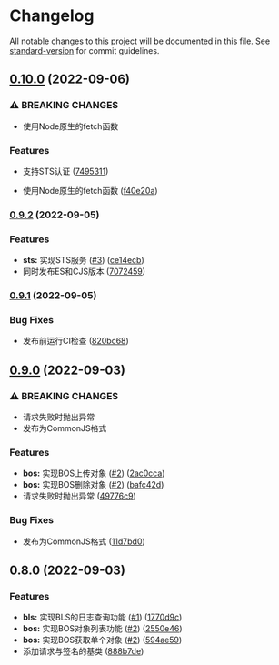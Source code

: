 # Changelog

All notable changes to this project will be documented in this file. See [standard-version](https://github.com/conventional-changelog/standard-version) for commit guidelines.

## [0.10.0](https://github.com/otakustay/bce-sdk/compare/v0.9.2...v0.10.0) (2022-09-06)


### ⚠ BREAKING CHANGES

* 使用Node原生的fetch函数

### Features

* 支持STS认证 ([7495311](https://github.com/otakustay/bce-sdk/commit/7495311fb1687caedbae25e60e7ce4b6d1a70fb9))


* 使用Node原生的fetch函数 ([f40e20a](https://github.com/otakustay/bce-sdk/commit/f40e20a4fbfdc6324cd8521088bba2fa16c7f374))

### [0.9.2](https://github.com/otakustay/bce-sdk/compare/v0.9.1...v0.9.2) (2022-09-05)


### Features

* **sts:** 实现STS服务 ([#3](https://github.com/otakustay/bce-sdk/issues/3)) ([ce14ecb](https://github.com/otakustay/bce-sdk/commit/ce14ecb2bf2cc85e4428ea6d22459e7365dd14ba))
* 同时发布ES和CJS版本 ([7072459](https://github.com/otakustay/bce-sdk/commit/7072459fe50b2153bd64a6df78668c1a04e0ad02))

### [0.9.1](https://github.com/otakustay/bce-sdk/compare/v0.9.0...v0.9.1) (2022-09-05)


### Bug Fixes

* 发布前运行CI检查 ([820bc68](https://github.com/otakustay/bce-sdk/commit/820bc68d93190246a31166e76aa0449e489dbe2d))

## [0.9.0](https://github.com/otakustay/bce-sdk/compare/v0.8.0...v0.9.0) (2022-09-03)


### ⚠ BREAKING CHANGES

* 请求失败时抛出异常
* 发布为CommonJS格式

### Features

* **bos:** 实现BOS上传对象 ([#2](https://github.com/otakustay/bce-sdk/issues/2)) ([2ac0cca](https://github.com/otakustay/bce-sdk/commit/2ac0cca745701ce1e1a45485b8376d53f663330b))
* **bos:** 实现BOS删除对象 ([#2](https://github.com/otakustay/bce-sdk/issues/2)) ([bafc42d](https://github.com/otakustay/bce-sdk/commit/bafc42d267b09f17128e41d700fbf7dc26c41fc5))
* 请求失败时抛出异常 ([49776c9](https://github.com/otakustay/bce-sdk/commit/49776c98928fec7640d784116f15c2165399b21f))


### Bug Fixes

* 发布为CommonJS格式 ([11d7bd0](https://github.com/otakustay/bce-sdk/commit/11d7bd05eec5575973cbb3ca2ffbf78a301c60d6))

## 0.8.0 (2022-09-03)


### Features

* **bls:** 实现BLS的日志查询功能 ([#1](https://github.com/otakustay/bce-sdk/issues/1)) ([1770d9c](https://github.com/otakustay/bce-sdk/commit/1770d9c1302bc1c6ab1102ea43d15e7881fb08b7))
* **bos:** 实现BOS对象列表功能 ([#2](https://github.com/otakustay/bce-sdk/issues/2)) ([2550e46](https://github.com/otakustay/bce-sdk/commit/2550e466a5567f6a7ea14521a714e432ce778fd4))
* **bos:** 实现BOS获取单个对象 ([#2](https://github.com/otakustay/bce-sdk/issues/2)) ([594ae59](https://github.com/otakustay/bce-sdk/commit/594ae5905ad9f7c9123e3aa3bc677d21eac147bd))
* 添加请求与签名的基类 ([888b7de](https://github.com/otakustay/bce-sdk/commit/888b7ded3de6c47cd792ff091eb9160aeeb8f1ec))
